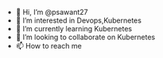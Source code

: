 - 👋 Hi, I’m @psawant27
- 👀 I’m interested in Devops,Kubernetes
- 🌱 I’m currently learning Kubernetes
- 💞️ I’m looking to collaborate on Kubernetes
- 📫 How to reach me 

<!---
psawant27/psawant27 is a ✨ special ✨ repository because its `README.md` (this file) appears on your GitHub profile.
You can click the Preview link to take a look at your changes.
--->
